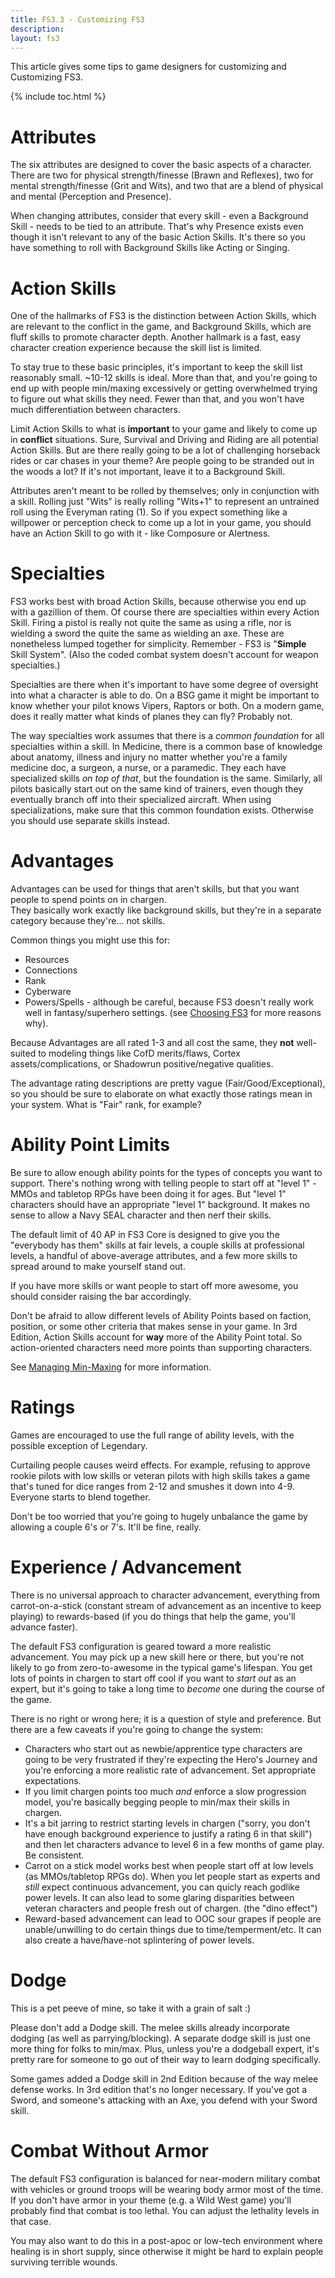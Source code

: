 ```yaml
---
title: FS3.3 - Customizing FS3
description: 
layout: fs3
---
```


This article gives some tips to game designers for customizing and Customizing FS3.

{% include toc.html %}

# Attributes

The six attributes are designed to cover the basic aspects of a character.  There are two for physical strength/finesse (Brawn and Reflexes), two for mental strength/finesse (Grit and Wits), and two that are a blend of physical and mental (Perception and Presence). 

When changing attributes, consider that every skill - even a Background Skill - needs to be tied to an attribute.  That's why Presence exists even though it isn't relevant to any of the basic Action Skills.  It's there so you have something to roll with Background Skills like Acting or Singing.

# Action Skills

One of the hallmarks of FS3 is the distinction between Action Skills, which are relevant to the conflict in the game, and Background Skills, which are fluff skills to promote character depth. Another hallmark is a fast, easy character creation experience because the skill list is limited.

To stay true to these basic principles, it's important to keep the skill list reasonably small.  ~10-12 skills is ideal.  More than that, and you're going to end up with people min/maxing excessively or getting overwhelmed trying to figure out what skills they need.  Fewer than that, and you won't have much differentiation between characters.

Limit Action Skills to what is **important** to your game and likely to come up in **conflict** situations.  Sure, Survival and Driving and Riding are all potential Action Skills.  But are there really going to be a lot of challenging horseback rides or car chases in your theme?  Are people going to be stranded out in the woods a lot?   If it's not important, leave it to a Background Skill.

Attributes aren't meant to be rolled by themselves; only in conjunction with a skill.  Rolling just "Wits" is really rolling "Wits+1" to represent an untrained roll using the Everyman rating (1).  So if you expect something like a willpower or perception check to come up a lot in your game, you should have an Action Skill to go with it - like Composure or Alertness.

# Specialties

FS3 works best with broad Action Skills, because otherwise you end up with a gazillion of them.  Of course there are specialties within every Action Skill.  Firing a pistol is really not quite the same as using a rifle, nor is wielding a sword the quite the same as wielding an axe.  These are nonetheless lumped together for simplicity.  Remember - FS3 is "**Simple** Skill System".  (Also the coded combat system doesn't account for weapon specialties.)

Specialties are there when it's important to have some degree of oversight into what a character is able to do.  On a BSG game it might be important to know whether your pilot knows Vipers, Raptors or both.  On a modern game, does it really matter what kinds of planes they can fly?  Probably not.

The way specialties work assumes that there is a *common foundation* for all specialties within a skill.  In Medicine, there is a common base of knowledge about anatomy, illness and injury no matter whether you're a family medicine doc, a surgeon, a nurse, or a paramedic.  They each have specialized skills *on top of that*, but the foundation is the same.  Similarly, all pilots basically start out on the same kind of trainers, even though they eventually branch off into their specialized aircraft.  When using specializations, make sure that this common foundation exists.  Otherwise you should use separate skills instead.

# Advantages

Advantages can be used for things that aren't skills, but that you want people to spend points on in chargen.  
They basically work exactly like background skills, but they're in a separate category because they're... not skills.

Common things you might use this for:

* Resources
* Connections
* Rank
* Cyberware
* Powers/Spells - although be careful, because FS3 doesn't really work well in fantasy/superhero settings. (see [Choosing FS3](/fs3/fs3-3/choosing-fs3.html) for more reasons why).

Because Advantages are all rated 1-3 and all cost the same, they **not** well-suited to modeling things like CofD merits/flaws, Cortex assets/complications, or Shadowrun positive/negative qualities.

The advantage rating descriptions are pretty vague (Fair/Good/Exceptional), so you should be sure to elaborate on what exactly those ratings mean in your system.  What is "Fair" rank, for example?

# Ability Point Limits

Be sure to allow enough ability points for the types of concepts you want to support.  There's nothing wrong with telling people to start off at "level 1" - MMOs and tabletop RPGs have been doing it for ages.  But "level 1" characters should have an appropriate "level 1" background.  It makes no sense to allow a Navy SEAL character and then nerf their skills.

The default limit of 40 AP in FS3 Core is designed to give you the "everybody has them" skills at fair levels, a couple skills at professional levels, a handful of above-average attributes, and a few more skills to spread around to make yourself stand out.

If you have more skills or want people to start off more awesome, you should consider raising the bar accordingly.

Don't be afraid to allow different levels of Ability Points based on faction, position, or some other criteria that makes sense in your game.  In 3rd Edition, Action Skills account for **way** more of the Ability Point total.  So action-oriented characters need more points than supporting characters.

See [Managing Min-Maxing](/fs3/fs3-3/min-maxing.html) for more information.

# Ratings

Games are encouraged to use the full range of ability levels, with the possible exception of Legendary.

Curtailing people causes weird effects.  For example, refusing to approve rookie pilots with low skills or veteran pilots with high skills takes a game that's tuned for dice ranges from 2-12 and smushes it down into 4-9.  Everyone starts to blend together.

Don't be too worried that you're going to hugely unbalance the game by allowing a couple 6's or 7's.  It'll be fine, really.

# Experience / Advancement

There is no universal approach to character advancement, everything from carrot-on-a-stick (constant stream of advancement as an incentive to keep playing) to rewards-based (if you do things that help the game, you'll advance faster).

The default FS3 configuration is geared toward a more realistic advancement.  You may pick up a new skill here or there, but you're not likely to go from zero-to-awesome in the typical game's lifespan.  You get lots of points in chargen to start off cool if you want to *start out* as an expert, but it's going to take a long time to *become* one during the course of the game.

There is no right or wrong here; it is a question of style and preference.  But there are a few caveats if you're going to change the system:

* Characters who start out as newbie/apprentice type characters are going to be very frustrated if they're expecting the Hero's Journey and you're enforcing a more realistic rate of advancement.  Set appropriate expectations.
* If you limit chargen points too much *and* enforce a slow progression model, you're basically begging people to min/max their skills in chargen.
* It's a bit jarring to restrict starting levels in chargen ("sorry, you don't have enough background experience to justify a rating 6 in that skill") and then let characters advance to level 6 in a few months of game play.  Be consistent.
* Carrot on a stick model works best when people start off at low levels (as MMOs/tabletop RPGs do).  When you let people start as experts and *still* expect continuous advancement, you can quicly reach godlike power levels.  It can also lead to some glaring disparities between veteran characters and people fresh out of chargen. (the "dino effect")
* Reward-based advancement can lead to OOC sour grapes if people are unable/unwilling to do certain things due to time/temperment/etc.  It can also create a have/have-not splintering of power levels.


# Dodge

This is a pet peeve of mine, so take it with a grain of salt :)

Please don't add a Dodge skill.  The melee skills already incorporate dodging (as well as parrying/blocking).  A separate dodge skill is just one more thing for folks to min/max.  Plus, unless you're a dodgeball expert, it's pretty rare for someone to go out of their way to learn dodging specifically.  

Some games added a Dodge skill in 2nd Edition because of the way melee defense works.  In 3rd edition that's no longer necessary.  If you've got a Sword, and someone's attacking with an Axe, you defend with your Sword skill.

# Combat Without Armor

The default FS3 configuration is balanced for near-modern military combat with vehicles or ground troops will be wearing body armor most of the time.  If you don't have armor in your theme (e.g. a Wild West game) you'll probably find that combat is too lethal.  You can adjust the lethality levels in that case.

You may also want to do this in a post-apoc or low-tech environment where healing is in short supply, since otherwise it might be hard to explain people surviving terrible wounds.